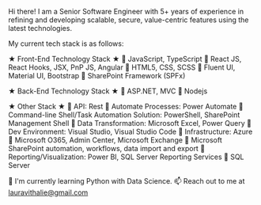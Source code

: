 Hi there! I am a Senior Software Engineer with 5+ years of experience in refining and developing scalable, secure, value-centric features using the latest technologies. 

My current tech stack is as follows:

★ Front-End Technology Stack ★
🔷 JavaScript, TypeScript
🔷 React JS, React Hooks, JSX, PnP JS, Angular
🔷 HTML5, CSS, SCSS
🔷 Fluent UI, Material UI, Bootstrap
🔷 SharePoint Framework (SPFx)

★ Back-End Technology Stack ★
🔷 ASP.NET, MVC
🔷 Nodejs

★ Other Stack ★
🔷 API: Rest
🔷 Automate Processes: Power Automate
🔷 Command-line Shell/Task Automation Solution: PowerShell, SharePoint Management Shell
🔷 Data Transformation: Microsoft Excel, Power Query
🔷 Dev Environment: Visual Studio, Visual Studio Code
🔷 Infrastructure: Azure
🔷 Microsoft O365, Admin Center, Microsoft Exchange
🔷 Microsoft SharePoint automation, workflows, data import and export
🔷 Reporting/Visualization: Power BI, SQL Server Reporting Services
🔷 SQL Server

🌱 I'm currently learning Python with Data Science.
📫 Reach out to me at lauravithalie@gmail.com 
